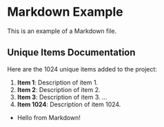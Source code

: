 # Markdown Example
This is an example of a Markdown file.

## Unique Items Documentation
Here are the 1024 unique items added to the project:

1. **Item 1**: Description of item 1.
2. **Item 2**: Description of item 2.
3. **Item 3**: Description of item 3.
...
1024. **Item 1024**: Description of item 1024.

- Hello from Markdown!
